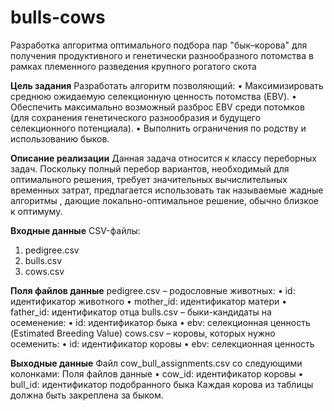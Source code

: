 # bulls-cows
Разработка алгоритма оптимального подбора пар "бык–корова" для получения продуктивного и генетически разнообразного потомства в рамках племенного разведения крупного рогатого скота

**Цель задания**
Разработать алгоритм позволяющий:
•	Максимизировать среднюю ожидаемую селекционную ценность потомства (EBV).
•	Обеспечить максимально возможный разброс EBV среди потомков (для сохранения генетического разнообразия и будущего селекционного потенциала).
•	Выполнить ограничения по родству и использованию быков.

**Описание реализации**
Данная задача относится к классу переборных задач. Поскольку полный перебор вариантов, необходимый для оптимального решения, требует значительных вычислительных временных затрат, предлагается использовать так называемые жадные алгоритмы , дающие локально-оптимальное решение, обычно близкое к оптимуму.

**Входные данные**
CSV-файлы:
1.	pedigree.csv
2.	bulls.csv
3.	cows.csv

**Поля файлов данные**
pedigree.csv – родословные животных:
•	id: идентификатор животного
•	mother_id: идентификатор матери
•	father_id: идентификатор отца
bulls.csv – быки-кандидаты на осеменение:
•	id: идентификатор быка
•	ebv: селекционная ценность (Estimated Breeding Value)
cows.csv – коровы, которых нужно осеменить:
•	id: идентификатор коровы
•	ebv: селекционная ценность

**Выходные данные**
Файл cow_bull_assignments.csv со следующими колонками:
Поля файлов данные
•	cow_id: идентификатор коровы
•	bull_id: идентификатор подобранного быка
Каждая корова из таблицы должна быть закреплена за быком.
